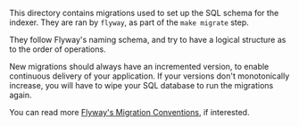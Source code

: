 This directory contains migrations used to set up the SQL schema for the indexer.
They are ran by `flyway`, as part of the `make migrate` step.

They follow Flyway's naming schema, and try to have a logical structure as to the order of operations.

New migrations should always have an incremented version, to enable continuous delivery of your
application. If your versions don't monotonically increase, you will have to wipe your SQL
database to run the migrations again.

You can read more [Flyway's Migration Conventions](https://flywaydb.org/documentation/migrations), if interested.